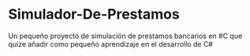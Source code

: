 # Simulador-De-Prestamos
Un pequeño proyectó de simulación de prestamos bancarios en #C que quize añadir como pequeño aprendizaje en el desarrollo de C#
